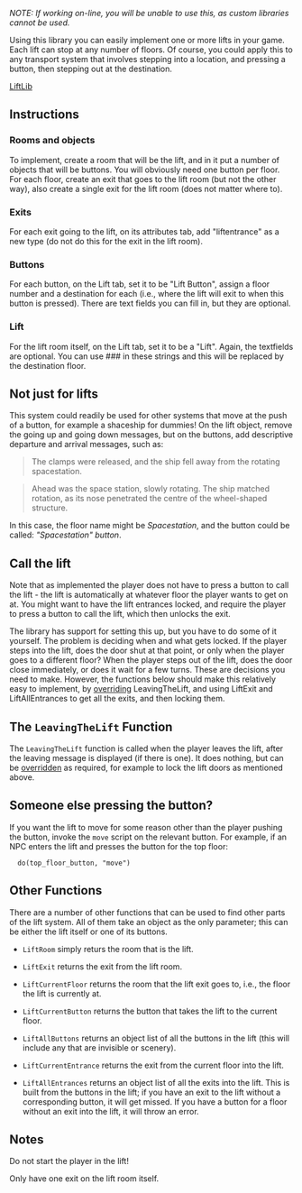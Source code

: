 _NOTE: If working on-line, you will be unable to use this, as custom libraries cannot be used._

Using this library you can easily implement one or more lifts in your game. Each lift can stop at any number of floors. Of course, you could apply this to any transport system that involves stepping into a location, and pressing a button, then stepping out at the destination.

[LiftLib](https://github.com/ThePix/quest/blob/master/LiftLib.aslx)


## Instructions

### Rooms and objects

To implement, create a room that will be the lift, and in it put a number of objects that will be buttons. You will obviously need one button per floor. For each floor, create an exit that goes to the lift room (but not the other way), also create a single exit for the lift room (does not matter where to).

### Exits

For each exit going to the lift, on its attributes tab, add "liftentrance" as a new type (do not do this for the exit in the lift room).

### Buttons

For each button, on the Lift tab, set it to be "Lift Button", assign a floor number and a destination for each (i.e., where the lift will exit to when this button is pressed). There are text fields you can fill in, but they are optional.

### Lift

For the lift room itself, on the Lift tab, set it to be a "Lift". Again, the textfields are optional. You can use ### in these strings and this will be replaced by the destination floor.


## Not just for lifts

This system could readily be used for other systems that move at the push of a button, for example a shaceship for dummies! On the lift object, remove the going up and going down messages, but on the buttons, add descriptive departure and arrival messages, such as:

> The clamps were released, and the ship fell away from the rotating spacestation.

> Ahead was the space station, slowly rotating. The ship matched rotation, as its nose penetrated the centre of the wheel-shaped structure.

In this case, the floor name might be _Spacestation_, and the button could be called: _"Spacestation" button_.


## Call the lift

Note that as implemented the player does not have to press a button to call the lift - the lift is automatically at whatever floor the player wants to get on at. You might want to have the lift entrances locked, and require the player to press a button to call the lift, which then unlocks the exit.

The library has support for setting this up, but you have to do some of it yourself. The problem is deciding when and what gets locked. If the player steps into the lift, does the door shut at that point, or only when the player goes to a different floor? When the player steps out of the lift, does the door close immediately, or does it wait for a few turns. These are decisions you need to make. However, the functions below should make this relatively easy to implement, by [overriding](https://github.com/ThePix/quest/wiki/Overriding-Functions) LeavingTheLift, and using LiftExit and LiftAllEntrances to get all the exits, and then locking them.


## The `LeavingTheLift` Function

The `LeavingTheLift` function is called when the player leaves the lift, after the leaving message is displayed (if there is one). It does nothing, but can be [overridden](https://github.com/ThePix/quest/wiki/Overriding-Functions) as required, for example to lock the lift doors as mentioned above.


## Someone else pressing the button?

If you want the lift to move for some reason other than the player pushing the button, invoke the `move` script on the relevant button. For example, if an NPC enters the lift and presses the button for the top floor:
```
  do(top_floor_button, "move")
```

## Other Functions

There are a number of other functions that can be used to find other parts of the lift system. All of them take an object as the only parameter; this can be either the lift itself or one of its buttons.

* `LiftRoom` simply returs the room that is the lift.

* `LiftExit` returns the exit from the lift room.

* `LiftCurrentFloor` returns the room that the lift exit goes to, i.e., the floor the lift is currently at.

* `LiftCurrentButton` returns the button that takes the lift to the current floor.

* `LiftAllButtons` returns an object list of all the buttons in the lift (this will include any that are invisible or scenery).

* `LiftCurrentEntrance` returns the exit from the current floor into the lift.

* `LiftAllEntrances` returns an object list of all the exits into the lift. This is built from the buttons in the lift; if you have an exit to the lift without a corresponding button, it will get missed. If you have a button for a floor without an exit into the lift, it will throw an error.


## Notes

Do not start the player in the lift!

Only have one exit on the lift room itself.